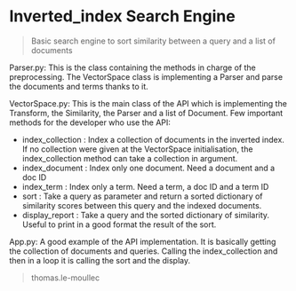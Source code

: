 # Inverted_index Search Engine
>Basic search engine to sort similarity between a query and a list of documents

Parser.py: This is the class containing the methods in charge of the preprocessing. The VectorSpace class is implementing a Parser and parse the documents and terms thanks to it.

VectorSpace.py: This is the main class of the API which is implementing the Transform, the Similarity, the Parser and a list of Document. Few important methods for the developer who use the API:
* index_collection : Index a collection of documents in the inverted index. If no collection were given at the VectorSpace initialisation, the index_collection method can take a collection in argument.
* index_document : Index only one document. Need a document and a doc ID
* index_term : Index only a term. Need a term, a doc ID and a term ID
* sort : Take a query as parameter and return a sorted dictionary of similarity scores between this query and the indexed documents.
* display_report : Take a query and the sorted dictionary of similarity. Useful to print in a good format the result of the sort.

App.py: A good example of the API implementation. It is basically getting the collection of documents and queries. Calling the index_collection and then in a loop it is calling the sort and the display.



>thomas.le-moullec